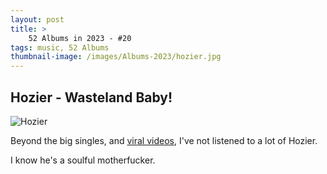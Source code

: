 ```yaml
---
layout: post 
title: >
    52 Albums in 2023 - #20
tags: music, 52 Albums
thumbnail-image: /images/Albums-2023/hozier.jpg
---
```


## Hozier - Wasteland Baby!
![Hozier](/images/Albums-2023/hozier.jpg)

Beyond the big singles, and [viral videos](https://www.youtube.com/watch?v=1nnRC6jDOCI), I've not listened to a lot of Hozier. 

I know he's a soulful motherfucker.